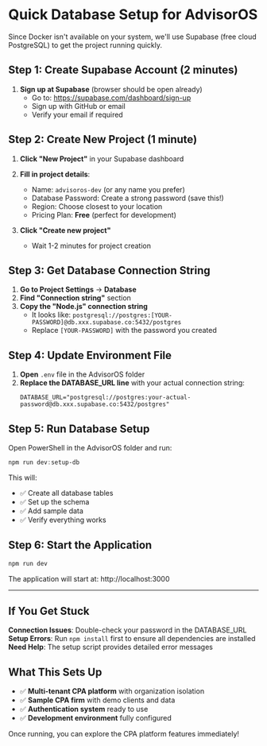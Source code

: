 # Quick Database Setup for AdvisorOS

Since Docker isn't available on your system, we'll use Supabase (free cloud PostgreSQL) to get the project running quickly.

## Step 1: Create Supabase Account (2 minutes)

1. **Sign up at Supabase** (browser should be open already)
   - Go to: https://supabase.com/dashboard/sign-up
   - Sign up with GitHub or email
   - Verify your email if required

## Step 2: Create New Project (1 minute)

1. **Click "New Project"** in your Supabase dashboard
2. **Fill in project details**:
   - Name: `advisoros-dev` (or any name you prefer)
   - Database Password: Create a strong password (save this!)
   - Region: Choose closest to your location
   - Pricing Plan: **Free** (perfect for development)

3. **Click "Create new project"**
   - Wait 1-2 minutes for project creation

## Step 3: Get Database Connection String

1. **Go to Project Settings** → **Database**
2. **Find "Connection string"** section
3. **Copy the "Node.js" connection string**
   - It looks like: `postgresql://postgres:[YOUR-PASSWORD]@db.xxx.supabase.co:5432/postgres`
   - Replace `[YOUR-PASSWORD]` with the password you created

## Step 4: Update Environment File

1. **Open** `.env` file in the AdvisorOS folder
2. **Replace the DATABASE_URL line** with your actual connection string:
   ```
   DATABASE_URL="postgresql://postgres:your-actual-password@db.xxx.supabase.co:5432/postgres"
   ```

## Step 5: Run Database Setup

Open PowerShell in the AdvisorOS folder and run:

```powershell
npm run dev:setup-db
```

This will:
- ✅ Create all database tables
- ✅ Set up the schema
- ✅ Add sample data
- ✅ Verify everything works

## Step 6: Start the Application

```powershell
npm run dev
```

The application will start at: http://localhost:3000

---

## If You Get Stuck

**Connection Issues**: Double-check your password in the DATABASE_URL
**Setup Errors**: Run `npm install` first to ensure all dependencies are installed
**Need Help**: The setup script provides detailed error messages

## What This Sets Up

- ✅ **Multi-tenant CPA platform** with organization isolation
- ✅ **Sample CPA firm** with demo clients and data
- ✅ **Authentication system** ready to use
- ✅ **Development environment** fully configured

Once running, you can explore the CPA platform features immediately!